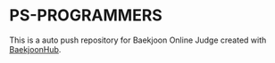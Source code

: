 # PS-PROGRAMMERS
This is a auto push repository for Baekjoon Online Judge created with [BaekjoonHub](https://github.com/BaekjoonHub/BaekjoonHub).
